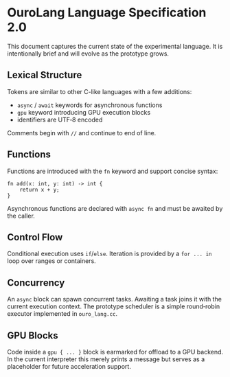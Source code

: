 # OuroLang Language Specification 2.0

This document captures the current state of the experimental language.
It is intentionally brief and will evolve as the prototype grows.

## Lexical Structure

Tokens are similar to other C-like languages with a few additions:

* `async` / `await` keywords for asynchronous functions
* `gpu` keyword introducing GPU execution blocks
* identifiers are UTF‑8 encoded

Comments begin with `//` and continue to end of line.

## Functions

Functions are introduced with the `fn` keyword and support concise
syntax:

```ouro
fn add(x: int, y: int) -> int {
    return x + y;
}
```

Asynchronous functions are declared with `async fn` and must be awaited
by the caller.

## Control Flow

Conditional execution uses `if`/`else`.  Iteration is provided by a
`for ... in` loop over ranges or containers.

## Concurrency

An `async` block can spawn concurrent tasks.  Awaiting a task joins it
with the current execution context.  The prototype scheduler is a
simple round‑robin executor implemented in `ouro_lang.cc`.

## GPU Blocks

Code inside a `gpu { ... }` block is earmarked for offload to a GPU
backend.  In the current interpreter this merely prints a message but
serves as a placeholder for future acceleration support.
